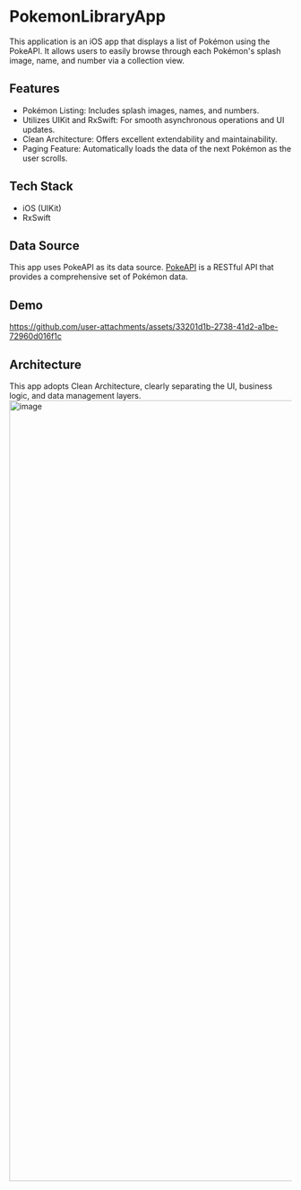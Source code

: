 # PokemonLibraryApp

This application is an iOS app that displays a list of Pokémon using the PokeAPI. It allows users to easily browse through each Pokémon's splash image, name, and number via a collection view.

## Features
- Pokémon Listing: Includes splash images, names, and numbers.
- Utilizes UIKit and RxSwift: For smooth asynchronous operations and UI updates.
- Clean Architecture: Offers excellent extendability and maintainability.
- Paging Feature: Automatically loads the data of the next Pokémon as the user scrolls.

## Tech Stack
- iOS (UIKit)
- RxSwift

## Data Source
This app uses PokeAPI as its data source. [PokeAPI](https://pokeapi.co/docs/v2) is a RESTful API that provides a comprehensive set of Pokémon data.

## Demo
https://github.com/user-attachments/assets/33201d1b-2738-41d2-a1be-72960d016f1c

## Architecture
This app adopts Clean Architecture, clearly separating the UI, business logic, and data management layers.
<img width="1391" alt="image" src="https://github.com/user-attachments/assets/c22580a6-45bb-45c5-bd84-ac94db321f8e">
